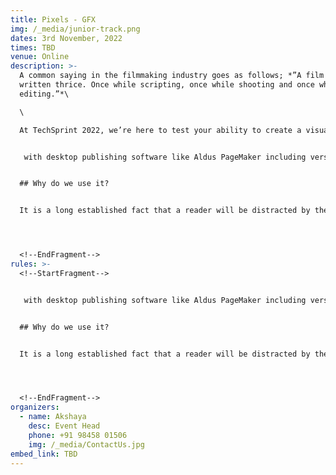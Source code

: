 ```yaml
---
title: Pixels - GFX
img: /_media/junior-track.png
dates: 3rd November, 2022
times: TBD
venue: Online
description: >-
  A common saying in the filmmaking industry goes as follows; *”A film is
  written thrice. Once while scripting, once while shooting and once while
  editing.”*\

  \

  At TechSprint 2022, we’re here to test your ability to create a visually appealing scene alongside pleasing and appropriate audio.<!--StartFragment-->


   with desktop publishing software like Aldus PageMaker including versions of Lorem Ipsum.


  ## Why do we use it?


  It is a long established fact that a reader will be distracted by the readable content of a page when looking at its layout. The point of using Lorem Ipsum is that it has a more-or-less normal distribution of letters, as opposed to using 'Content here, content here', making it look like readable English. Many desktop publishing packages and web page editors now use Lorem Ipsum as their default model text, and a search for 'lorem ipsum' will uncover many web sites still in their infancy. Various versions have evolved over the years, sometimes by accident, sometimes on purpose (injected humour and the like).




  <!--EndFragment-->
rules: >-
  <!--StartFragment-->


   with desktop publishing software like Aldus PageMaker including versions of Lorem Ipsum.


  ## Why do we use it?


  It is a long established fact that a reader will be distracted by the readable content of a page when looking at its layout. The point of using Lorem Ipsum is that it has a more-or-less normal distribution of letters, as opposed to using 'Content here, content here', making it look like readable English. Many desktop publishing packages and web page editors now use Lorem Ipsum as their default model text, and a search for 'lorem ipsum' will uncover many web sites still in their infancy. Various versions have evolved over the years, sometimes by accident, sometimes on purpose (injected humour and the like).




  <!--EndFragment-->
organizers:
  - name: Akshaya
    desc: Event Head
    phone: +91 98458 01506
    img: /_media/ContactUs.jpg
embed_link: TBD
---
```

